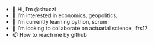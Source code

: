- 👋 Hi, I’m @shuozi
- 👀 I’m interested in economics, geopolitics, 
- 🌱 I’m currently learning python, scrum
- 💞️ I’m looking to collaborate on actuarial science, ifrs17
- 📫 How to reach me by github

<!---
shuozi/shuozi is a ✨ special ✨ repository because its `README.md` (this file) appears on your GitHub profile.
You can click the Preview link to take a look at your changes.
--->
